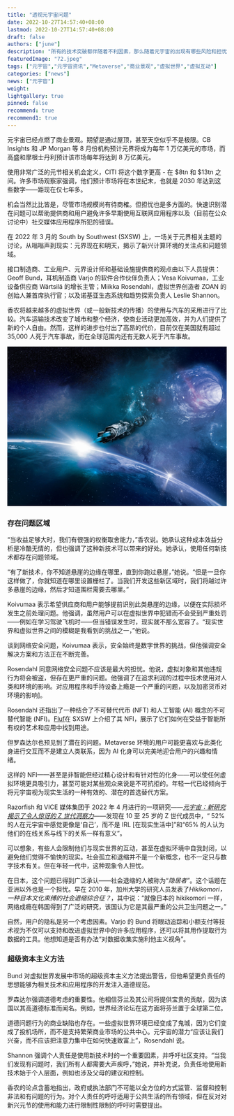 ```yaml
---
title: "透视元宇宙问题"
date: 2022-10-27T14:57:40+08:00
lastmod: 2022-10-27T14:57:40+08:00
draft: false
authors: ["june"]
description: "所有的技术突破都伴随着不利因素，那么随着元宇宙的出现有哪些风险和担忧呢？"
featuredImage: "72.jpeg"
tags: ["元宇宙","元宇宙资讯","Metaverse","商业景观","虚拟世界","虚拟互动"]
categories: ["news"]
news: ["元宇宙"]
weight: 
lightgallery: true
pinned: false
recommend: true
recommend1: true
---
```




元宇宙已经点燃了商业景观。期望是通过屋顶，甚至天空似乎不是极限。CB Insights 和 JP Morgan 等 8 月份机构预计元界将成为每年 1 万亿美元的市场，而高盛和摩根士丹利预计该市场每年将达到 8 万亿美元。

使用非常广泛的元节相关机会定义，CITI 将这个数字更高 - 在 $8tn 和 $13tn 之间。许多市场观察家强调，他们预计市场将在本世纪末，也就是 2030 年达到这些数字——距现在仅七年多。

机会当然比比皆是，尽管市场规模尚有待商榷。但担忧也是多方面的。快速识别潜在问题可以帮助提供商和用户避免许多早期使用互联网应用程序以及（目前在公众讨论中）社交媒体应用程序所犯的错误。

在 2022 年 3 月的 South by Southwest (SXSW) 上，一场关于元界相关主题的讨论，从嗡嗡声到现实：元界现在和明天，揭示了新兴计算环境的关注点和问题领域。

接口制造商、工业用户、元界设计师和基础设施提供商的观点由以下人员提供： Geoff Bund，耳机制造商 Varjo 的软件合作伙伴负责人；Vesa Koivumaa，工业设备供应商 Wärtsilä 的增长主管；Miikka Rosendahl，虚拟世界创造者 ZOAN 的创始人兼首席执行官；以及诺基亚生态系统和趋势探索负责人 Leslie Shannon。

香农将越来越多的虚拟世界（或一般新技术的传播）的使用与汽车的采用进行了比较。汽车运输技术改变了城市和整个经济，使商业活动更加高效，并为人们提供了新的个人自由。然而，这样的进步也付出了高昂的代价，目前仅在美国就有超过 35,000 人死于汽车事故，而在全球范围内还有无数人死于汽车事故。  

![元宇宙](71.jpg)



### 存在问题区域

“当收益足够大时，我们有很强的权衡取舍能力，”香农说。她承认这种成本效益分析是冷酷无情的，但也强调了这种新技术可以带来的好处。她承认，使用任何新技术都存在问题领域。

“有了新技术，你不知道悬崖的边缘在哪里，直到你跑过悬崖，”她说。“但是一旦你这样做了，你就知道在哪里设置栅栏了。当我们开发这些新区域时，我们将越过许多悬崖的边缘，然后才知道围栏需要去哪里。”

Koivumaa 表示希望供应商和用户能够提前识别此类悬崖的边缘，以便在实际损坏发生之前处理问题。他强调，虽然用户可以在虚拟世界中犯错而不会受到严重处罚——例如在学习驾驶飞机时——但当错误发生时，现实就不那么宽容了。“现实世界和虚拟世界之间的模糊是我看到的挑战之一，”他说。

谈到网络安全问题，Koivumaa 表示，安全始终是数字世界的挑战，但他强调安全解决方案和方法正在不断完善。

Rosendahl 同意网络安全问题不应该是最大的担忧。他说，虚拟对象和其他违规行为将会被盗，但存在更严重的问题。他强调了在追求利润的过程中技术使用对人类和环境的影响。对应用程序和手持设备上瘾是一个严重的问题，以及加密货币对环境的影响]。

Rosendahl 还指出了一种结合了不可替代代币 (NFT) 和人工智能 (AI) 概念的不可替代智能 (NFI)。[Fluf](https://www.fluf.world/)在 SXSW 上介绍了其 NFI，展示了它们如何在受益于智能所有权的艺术和应用中找到用途。

但罗森达尔也预见到了潜在的问题。Metaverse 环境的用户可能更喜欢与此类化身进行交互而不是建立人类联系，因为 AI 化身可以完美地迎合用户的兴趣和情绪。

这样的 NFI——甚至是非智能但经过精心设计和有针对性的化身——可以使任何虚拟环境更具吸引力，甚至可能对某些观众来说是不可抗拒的。年轻一代已经倾向于将元宇宙视为现实生活的一种有效的、潜在的首选替代方案。

Razorfish 和 VICE 媒体集团于 2022 年 4 月进行的一项研究——[*元宇宙：新研究揭示了令人惊讶的 Z 世代洞察力*](https://assets.rzrfs.com/pdf/2022/VICE_x_Razorfish_Gen_Z_Metaverse_Report.pdf)——发现在 10 至 25 岁的 Z 世代成员中，“ 52% 的人在元宇宙中感觉更像是‘自己’，而不是 IRL [在现实生活中]”和“65% 的人认为他们的在线关系与线下的关系一样有意义”。

可以想象，有些人会限制他们与现实世界的互动，甚至在虚拟环境中自我封闭，以避免他们觉得不愉快的现实。社会孤立和退缩并不是一个新概念，也不一定只与数字技术有关。但在年轻一代中，这种现象令人担忧。

在日本，这个问题已得到广泛承认——社会退缩的人被称为“*隐居者”*。这个话题在亚洲以外也是一个担忧。早在 2010 年，加州大学的研究人员发表了*Hikikomori，一种日本文化束缚的社会退缩综合征？*，其中说：“就像日本的 hikikomori 一样，网络成瘾在韩国得到了广泛的研究，该国认为它是其最严重的公共卫生问题之一。”

自然，用户的隐私是另一个考虑因素。Varjo 的 Bund 将眼动追踪和小额支付等技术视为不仅可以支持和改进虚拟世界中的许多应用程序，还可以将其用作提取行为数据的工具。他想知道是否有办法“对数据收集实施利他主义视角”。



### 超级资本主义方法

Bund 对虚拟世界发展中市场的超级资本主义方法提出警告，但他希望更负责任的思想能够为相关技术和应用程序的开发注入道德规范。

罗森达尔强调道德考虑的重要性。他相信芬兰及其公司将提供宝贵的贡献，因为该国以其高道德标准而闻名。例如，世界经济论坛在这方面将芬兰置于全球第二位。

道德问题行为的商业缺陷也存在。一些虚拟世界环境已经变成了鬼城，因为它们变成了投机场所，而不是支持繁荣商业市场的公共中心。元宇宙的潜力“应该让我们兴奋，而不应该把注意力集中在如何快速致富上”，Rosendahl 说。

Shannon 强调个人责任是使用新技术时的一个重要因素，并呼吁社区支持。“当我们发现有问题时，我们所有人都需要大声疾呼，”她说，并补充说，负责任地使用新技术始于个人层面，例如也涉及父母的建议和控制。

香农的论点含蓄地指出，政府或执法部门不可能以全方位的方式监管、监督和控制非法和有问题的行为。对个人责任的呼吁适用于公共生活的所有领域，但在反对对新兴元节的使用和能力进行限制性限制的呼吁时需要提出。